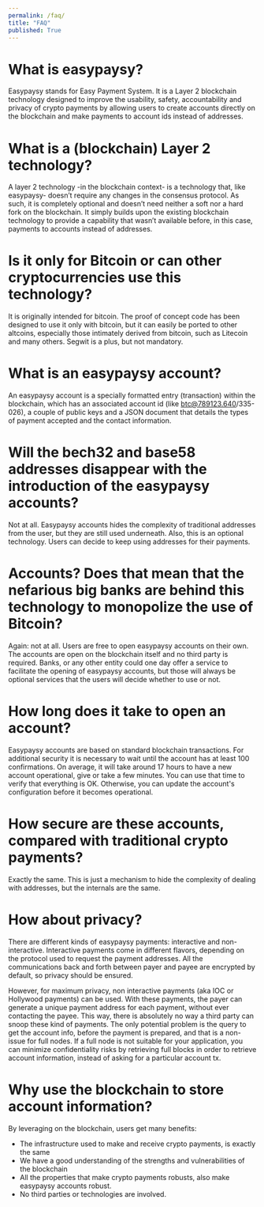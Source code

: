 ```yaml
---
permalink: /faq/
title: "FAQ"
published: True
---
```


# What is easypaysy?
Easypaysy stands for Easy Payment System. It is a Layer 2 blockchain technology designed to improve the usability, safety, accountability and privacy of crypto payments by allowing users to create accounts directly on the blockchain and make payments to account ids instead of addresses.

# What is a (blockchain) Layer 2 technology?
A layer 2 technology -in the blockchain context- is a technology that, like easypaysy- doesn’t require any changes in the consensus protocol. As such, it is completely optional and doesn’t need neither a soft nor a hard fork on the blockchain. 
It simply builds upon the existing blockchain technology to provide a capability that wasn’t available before, in this case, payments to accounts instead of addresses.

# Is it only for Bitcoin or can other cryptocurrencies use this technology?
It is originally intended for bitcoin. The proof of concept code has been designed to use it only with bitcoin, but it can easily be ported to other altcoins, especially those intimately derived from bitcoin, such as Litecoin and many others.  Segwit is a plus, but not mandatory.

# What is an easypaysy account?
An easypaysy account is a specially formatted entry (transaction) within the blockchain, which has an associated account id (like btc@789123.640/335-026), a couple of public keys and a JSON document that details the types of payment accepted and  the contact information. 

# Will the bech32 and base58 addresses disappear with the introduction of the easypaysy accounts?
Not at all. Easypaysy accounts hides the complexity of traditional addresses from the user, but they are still used underneath. Also, this is an optional technology. Users can decide to keep using addresses for their payments.

# Accounts?  Does that mean that the nefarious big banks are behind this technology to monopolize the use of Bitcoin?
Again: not at all. Users are free to open easypaysy accounts on their own. The accounts are open on the blockchain itself and no third party is required. Banks, or any other entity could one day offer a service to facilitate the opening of easypaysy accounts, but those will always be optional services that the users will decide whether to use or not.

# How long does it take to open an account?
Easypaysy accounts are based on standard blockchain transactions. For additional security it is necessary to wait until the account has at least 100 confirmations. On average, it will take around 17 hours to have a new account operational, give or take a few minutes. You can use that time to verify that everything is OK. Otherwise, you can update the account's configuration before it becomes operational.

# How secure are these accounts, compared with traditional crypto payments?
Exactly the same. This is just a mechanism to hide the complexity of dealing with addresses, but the internals are the same.

# How about privacy?
There are different kinds of easypaysy payments: interactive and non-interactive. Interactive payments come in different flavors, depending on the protocol used to request the payment addresses. All the communications back and forth between payer and payee are encrypted by default, so privacy should be ensured.

However, for maximum privacy, non interactive payments (aka IOC or Hollywood payments) can be used. With these payments, the payer can generate a unique payment address for each payment, without ever contacting the payee. This way, there is absolutely no way a third party can snoop these kind of payments. The only potential problem is the query to get the account info, before the payment is prepared, and that is a non-issue for full nodes. If a full node is not suitable for your application, you can minimize confidentiality risks by retrieving full blocks in order to retrieve account information, instead of asking for a particular account tx.

# Why use the blockchain to store account information?
By leveraging on the blockchain, users get many benefits: 
- The infrastructure used to make and receive crypto payments, is exactly the same
- We have a good understanding of the strengths and vulnerabilities of the blockchain
- All the properties that make crypto payments robusts, also make easypaysy accounts robust.
- No third parties or technologies are involved.
